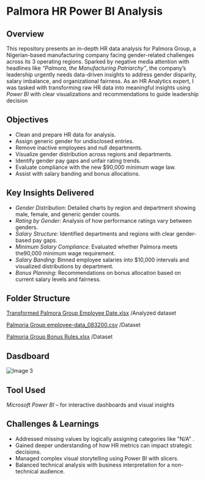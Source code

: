 # Palmora HR Power BI Analysis
## Overview
This repository presents an in-depth HR data analysis for Palmora Group, a Nigerian-based manufacturing company facing gender-related challenges across its 3 operating regions. Sparked by negative media attention with headlines like *“Palmora, the Manufacturing Patriarchy”*, the company’s leadership urgently needs data-driven insights to address gender disparity, salary imbalance, and organizational fairness.
As an HR Analytics expert, I was tasked with transforming raw HR data into meaningful insights using *Power BI* with clear visualizations and recommendations to guide leadership decision
## Objectives
- Clean and prepare HR data for analysis.
- Assign generic gender for undisclosed entries.
- Remove inactive employees and null departments.
- Visualize gender distribution across regions and departments.
- Identify gender pay gaps and unfair rating trends.
- Evaluate compliance with the new $90,000 minimum wage law.
- Assist with salary banding and bonus allocations.

## Key Insights Delivered
- *Gender Distribution*: Detailed charts by region and department showing male, female, and generic gender counts.
- *Rating by Gender*: Analysis of how performance ratings vary between genders.
- *Salary Structure*: Identified departments and regions with clear gender-based pay gaps.
- *Minimum Salary Compliance*: Evaluated whether Palmora meets the90,000 minimum wage requirement.
- *Salary Banding*: Binned employee salaries into $10,000 intervals and visualized distributions by department.
- *Bonus Planning*: Recommendations on bonus allocation based on current salary levels and fairness.

## Folder Structure
[Transformed Palmora Group Employee Date.xlsx](https://github.com/user-attachments/files/21048792/Transformed.Palmora.Group.Employee.Date.xlsx) /Analyzed dataset

[Palmoria Group employee-data_083200.csv](https://github.com/user-attachments/files/21048435/Palmoria.Group.employee-data_083200.csv) /Dataset

[Palmoria Group Bonus Rules.xlsx](https://github.com/user-attachments/files/21048438/Palmoria.Group.Bonus.Rules.xlsx) /Dataset
## Dasdboard
![Image 3](https://github.com/user-attachments/assets/55886281-f92c-4c6c-9497-2d8bb04d0aaf)

## Tool Used
*Microsoft Power BI* – for interactive dashboards and visual insights

## Challenges & Learnings

- Addressed missing values by logically assigning categories like "N/A" .
- Gained deeper understanding of how HR metrics can impact strategic decisions.
- Managed complex visual storytelling using Power BI with slicers.
- Balanced technical analysis with business interpretation for a non-technical audience.
